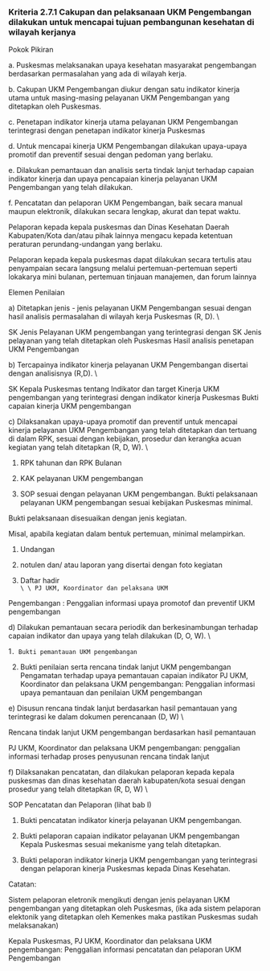 
### Kriteria 2.7.1 Cakupan dan pelaksanaan UKM Pengembangan dilakukan untuk mencapai tujuan pembangunan kesehatan di wilayah kerjanya 



Pokok Pikiran 

a. Puskesmas melaksanakan upaya kesehatan  masyarakat pengembangan berdasarkan permasalahan yang ada di wilayah kerja. 

b. Cakupan UKM Pengembangan diukur dengan satu indikator kinerja utama untuk masing-masing pelayanan UKM Pengembangan yang ditetapkan oleh Puskesmas. 

c. Penetapan indikator kinerja utama pelayanan UKM Pengembangan terintegrasi dengan penetapan indikator kinerja Puskesmas 

d. Untuk mencapai kinerja UKM Pengembangan dilakukan upaya-upaya promotif dan preventif sesuai dengan pedoman yang berlaku. 

e. Dilakukan pemantauan dan analisis serta  tindak  lanjut terhadap capaian indikator kinerja dan upaya pencapaian kinerja pelayanan UKM Pengembangan yang telah dilakukan. 

f. Pencatatan dan pelaporan UKM Pengembangan, baik secara manual maupun elektronik, dilakukan secara lengkap, akurat dan tepat waktu. 

Pelaporan kepada kepala puskesmas dan Dinas Kesehatan Daerah Kabupaten/Kota dan/atau pihak lainnya mengacu kepada ketentuan peraturan perundang-undangan yang berlaku. 

Pelaporan kepada kepala puskesmas dapat dilakukan secara tertulis atau penyampaian secara langsung melalui pertemuan-pertemuan seperti lokakarya mini bulanan, pertemuan tinjauan manajemen, dan forum lainnya 
 

Elemen Penilaian 




 a) Ditetapkan jenis - jenis pelayanan UKM Pengembangan sesuai dengan hasil analisis permasalahan di wilayah kerja Puskesmas (R, D).  \




SK Jenis Pelayanan UKM pengembangan yang terintegrasi dengan SK Jenis pelayanan yang telah ditetapkan  oleh Puskesmas 
Hasil analisis penetapan UKM Pengembangan 




 b) Tercapainya indikator kinerja pelayanan UKM Pengembangan disertai dengan analisisnya (R,D).  \




SK Kepala Puskesmas tentang Indikator dan target Kinerja UKM pengembangan yang terintegrasi dengan indikator kinerja Puskesmas 
Bukti capaian kinerja UKM pengembangan 




 c) Dilaksanakan upaya-upaya promotif dan preventif untuk mencapai kinerja pelayanan UKM Pengembangan yang telah ditetapkan dan tertuang di dalam RPK, sesuai dengan kebijakan, prosedur dan kerangka acuan kegiatan yang telah ditetapkan (R, D, W). \




1. RPK tahunan dan RPK Bulanan 


2. KAK pelayanan UKM pengembangan 


3. SOP sesuai dengan pelayanan UKM pengembangan. 
Bukti pelaksanaan pelayanan UKM pengembangan sesuai kebijakan Puskesmas minimal. 

Bukti pelaksanaan disesuaikan dengan jenis kegiatan. 

Misal, apabila kegiatan dalam bentuk pertemuan, minimal melampirkan. 



1. Undangan 

2. notulen dan/ atau laporan yang disertai dengan foto kegiatan 

3. Daftar hadir  \
` \
  \
PJ UKM, Koordinator dan pelaksana UKM `



Pengembangan : Penggalian informasi upaya promotof dan preventif UKM pengembangan 




 d) Dilakukan pemantauan secara periodik dan berkesinambungan terhadap capaian indikator dan upaya yang telah dilakukan (D, O, W).  \


1`. Bukti pemantauan UKM pengembangan `



2. Bukti penilaian serta rencana tindak lanjut UKM pengembangan 
Pengamatan terhadap upaya pemantauan capaian indikator 
PJ UKM, Koordinator dan pelaksana UKM pengembangan: Penggalian informasi upaya pemantauan dan penilaian UKM pengembangan 
 




 e) Disusun rencana tindak lanjut berdasarkan hasil pemantauan yang terintegrasi ke dalam dokumen perencanaan (D, W) \




Rencana tindak lanjut UKM pengembangan berdasarkan hasil pemantauan 
 
PJ UKM, Koordinator dan pelaksana UKM pengembangan: penggalian informasi terhadap proses penyusunan rencana tindak lanjut 




 f) Dilaksanakan pencatatan, dan dilakukan pelaporan kepada kepala puskesmas dan dinas kesehatan daerah kabupaten/kota sesuai dengan prosedur yang telah ditetapkan (R, D, W)  \




SOP Pencatatan dan Pelaporan (lihat bab I) 
1. Bukti pencatatan indikator kinerja pelayanan UKM pengembangan. 

2. Bukti pelaporan capaian indikator pelayanan UKM pengembangan Kepala Puskesmas sesuai mekanisme yang telah ditetapkan. 

3. Bukti pelaporan indikator kinerja UKM pengembangan yang terintegrasi dengan pelaporan kinerja Puskesmas kepada Dinas Kesehatan.



Catatan: 

Sistem pelaporan eletronik mengikuti dengan jenis pelayanan UKM pengembangan yang ditetapkan oleh Puskesmas, (ika ada sistem pelaporan elektonik yang ditetapkan oleh Kemenkes maka pastikan Puskesmas sudah melaksanakan)



 
Kepala Puskesmas, PJ UKM, Koordinator dan pelaksana 
UKM pengembangan: Penggalian informasi pencatatan dan pelaporan UKM Pengembangan 






